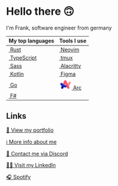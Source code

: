 # Hello there 🙃

I'm Frank, software engineer from germany

| My top languages | Tools I use |
|:---|:---|
| <a href="https://www.rust-lang.org/" target="_blank"><img style="height: 2em" alt="" src="https://www.rust-lang.org/logos/rust-logo-64x64.png" /> Rust</a> | <a href="https://neovim.io/" target="_blank"><img style="height: 2em" alt="" src="https://upload.wikimedia.org/wikipedia/commons/3/3a/Neovim-mark.svg" /> Neovim</a> |
| <a href="https://www.typescriptlang.org/" target="_blank"><img style="height: 2em" alt="" src="https://upload.wikimedia.org/wikipedia/commons/4/4c/Typescript_logo_2020.svg" /> TypeScript</a> | <a href="https://tmux.github.io/" target="_blank"><img style="height: 2em" alt="" src="https://raw.githubusercontent.com/tmux/tmux/f04cc3997629823f0e304d4e4184e2ec93c703f0/logo/tmux-logomark.svg" /> tmux</a> |
| <a href="https://sass-lang.com/" target="_blank"><img style="height: 2em" alt="" src="https://upload.wikimedia.org/wikipedia/commons/9/96/Sass_Logo_Color.svg" /> Sass</a> | <a href="https://alacritty.org/" target="_blank"><img style="height: 2em" alt="" src="https://upload.wikimedia.org/wikipedia/commons/9/90/Alacritty_logo.svg" /> Alacritty</a> |
| <a href="https://kotlinlang.org/" target="_blank"><img style="height: 2em" alt="" src="https://upload.wikimedia.org/wikipedia/commons/3/37/Kotlin_Icon_2021.svg" /> Kotlin</a> | <a href="https://www.figma.com/" target="_blank"><img style="height: 2em" alt="" src="https://upload.wikimedia.org/wikipedia/commons/3/33/Figma-logo.svg" /> Figma</a>  |
| <a href="https://go.dev/" target="_blank"><img style="height: 2em" alt="" src="https://upload.wikimedia.org/wikipedia/commons/2/2d/Go_gopher_favicon.svg" /> Go</a> | <a href="https://arc.net/" target="_blank"><img style="height: 2em" alt="" src="https://raw.githubusercontent.com/Frank-Mayer/Frank-Mayer/master/img/arc.svg" /> Arc</a> |
| <a href="https://fsharp.org/" target="_blank"><img style="height: 2em" alt="" src="https://upload.wikimedia.org/wikipedia/commons/6/66/F_Sharp_logo.svg" /> F#</a> | |

## Links
  
[👀 View my portfolio](https://www.frank-mayer.io/#portfolio)

[ℹ️ More info about me](https://www.frank-mayer.io)

[💬 Contact me via Discord](https://discordapp.com/users/383628783187394561)

[👨‍💻 Visit my LinkedIn](https://www.linkedin.com/in/frank-mayer-b85677214)

[🎧 Spotify](https://open.spotify.com/user/u73d67nen42ugnzo2zucxqotd?si=9f0df48fb51c42f5)
